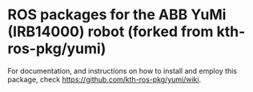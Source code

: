 # ROS packages for the ABB YuMi (IRB14000) robot (forked from kth-ros-pkg/yumi)

For documentation, and instructions on how to install and employ this package, check https://github.com/kth-ros-pkg/yumi/wiki.
